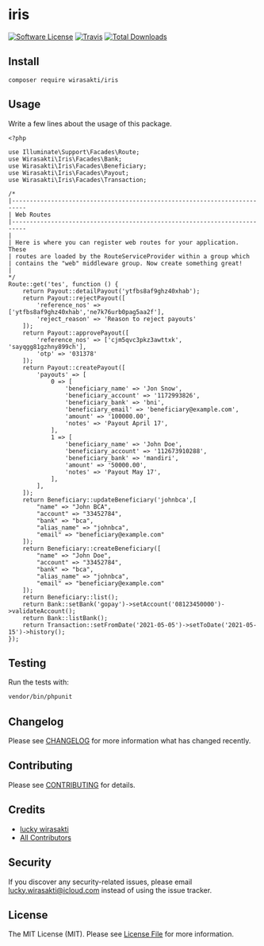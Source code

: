 # iris

[![Software License](https://img.shields.io/badge/license-MIT-brightgreen.svg?style=flat-square)](LICENSE.md)
[![Travis](https://img.shields.io/travis/wirasakti/iris.svg?style=flat-square)]()
[![Total Downloads](https://img.shields.io/packagist/dt/wirasakti/iris.svg?style=flat-square)](https://packagist.org/packages/wirasakti/iris)

## Install
`composer require wirasakti/iris`

## Usage
Write a few lines about the usage of this package.
```
<?php

use Illuminate\Support\Facades\Route;
use Wirasakti\Iris\Facades\Bank;
use Wirasakti\Iris\Facades\Beneficiary;
use Wirasakti\Iris\Facades\Payout;
use Wirasakti\Iris\Facades\Transaction;

/*
|--------------------------------------------------------------------------
| Web Routes
|--------------------------------------------------------------------------
|
| Here is where you can register web routes for your application. These
| routes are loaded by the RouteServiceProvider within a group which
| contains the "web" middleware group. Now create something great!
|
*/
Route::get('tes', function () {
    return Payout::detailPayout('ytfbs8af9ghz40xhab');
    return Payout::rejectPayout([
        'reference_nos' => ['ytfbs8af9ghz40xhab','ne7k76urb0pag5aa2f'],
        'reject_reason' => 'Reason to reject payouts'
    ]);
    return Payout::approvePayout([
        'reference_nos' => ['cjm5qvc3pkz3awttxk', 'sayqgg81gzhny899ch'],
        'otp' => '031378'
    ]);
    return Payout::createPayout([
        'payouts' => [
            0 => [
                'beneficiary_name' => 'Jon Snow',
                'beneficiary_account' => '1172993826',
                'beneficiary_bank' => 'bni',
                'beneficiary_email' => 'beneficiary@example.com',
                'amount' => '100000.00',
                'notes' => 'Payout April 17',
            ],
            1 => [
                'beneficiary_name' => 'John Doe',
                'beneficiary_account' => '112673910288',
                'beneficiary_bank' => 'mandiri',
                'amount' => '50000.00',
                'notes' => 'Payout May 17',
            ],
        ],
    ]);
    return Beneficiary::updateBeneficiary('johnbca',[
        "name" => "John BCA",
        "account" => "33452784",
        "bank" => "bca",
        "alias_name" => "johnbca",
        "email" => "beneficiary@example.com"
    ]);
    return Beneficiary::createBeneficiary([
        "name" => "John Doe",
        "account" => "33452784",
        "bank" => "bca",
        "alias_name" => "johnbca",
        "email" => "beneficiary@example.com"
    ]);
    return Beneficiary::list();
    return Bank::setBank('gopay')->setAccount('08123450000')->validateAccount();
    return Bank::listBank();
    return Transaction::setFromDate('2021-05-05')->setToDate('2021-05-15')->history();
});
```

## Testing
Run the tests with:

``` bash
vendor/bin/phpunit
```

## Changelog
Please see [CHANGELOG](CHANGELOG.md) for more information what has changed recently.

## Contributing
Please see [CONTRIBUTING](CONTRIBUTING.md) for details.

## Credits

- [lucky wirasakti](https://github.com/wirasakti)
- [All Contributors](https://github.com/wirasakti/iris/contributors)

## Security
If you discover any security-related issues, please email lucky.wirasakti@icloud.com instead of using the issue tracker.

## License
The MIT License (MIT). Please see [License File](/LICENSE.md) for more information.

